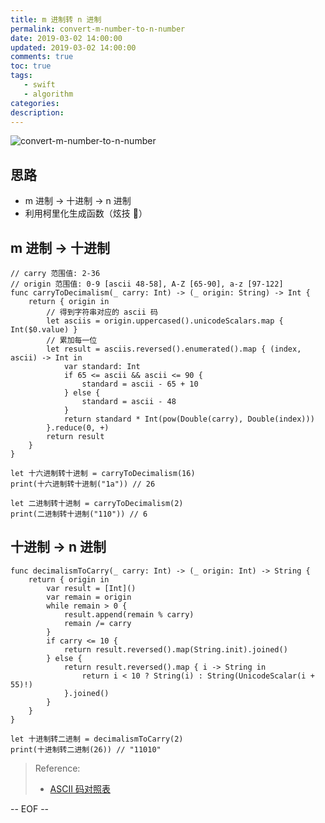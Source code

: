 ```yaml
---
title: m 进制转 n 进制
permalink: convert-m-number-to-n-number
date: 2019-03-02 14:00:00
updated: 2019-03-02 14:00:00
comments: true
toc: true
tags:
   - swift
   - algorithm
categories:
description:
---
```


<img src="https://cdn-qn.yifans.com/imzyf/mika-baumeister-703680-unsplash.jpg" alt="convert-m-number-to-n-number" />

## 思路

- m 进制 -> 十进制 -> n 进制
- 利用柯里化生成函数（炫技 🐶）

<!-- more -->

## m 进制 -> 十进制

```
// carry 范围值: 2-36
// origin 范围值: 0-9 [ascii 48-58], A-Z [65-90], a-z [97-122]
func carryToDecimalism(_ carry: Int) -> (_ origin: String) -> Int {
    return { origin in
        // 得到字符串对应的 ascii 码
        let asciis = origin.uppercased().unicodeScalars.map { Int($0.value) }
        // 累加每一位
        let result = asciis.reversed().enumerated().map { (index, ascii) -> Int in
            var standard: Int
            if 65 <= ascii && ascii <= 90 {
                standard = ascii - 65 + 10
            } else {
                standard = ascii - 48
            }
            return standard * Int(pow(Double(carry), Double(index)))
        }.reduce(0, +)
        return result
    }
}

let 十六进制转十进制 = carryToDecimalism(16)
print(十六进制转十进制("1a")) // 26

let 二进制转十进制 = carryToDecimalism(2)
print(二进制转十进制("110")) // 6
```

## 十进制 -> n 进制

```
func decimalismToCarry(_ carry: Int) -> (_ origin: Int) -> String {
    return { origin in
        var result = [Int]()
        var remain = origin
        while remain > 0 {
            result.append(remain % carry)
            remain /= carry
        }
        if carry <= 10 {
            return result.reversed().map(String.init).joined()
        } else {
            return result.reversed().map { i -> String in
                return i < 10 ? String(i) : String(UnicodeScalar(i + 55)!)
            }.joined()
        }
    }
}

let 十进制转二进制 = decimalismToCarry(2)
print(十进制转二进制(26)) // "11010"
```

> Reference:
>
> - [ASCII 码对照表](http://ascii.911cha.com/)

-- EOF --
